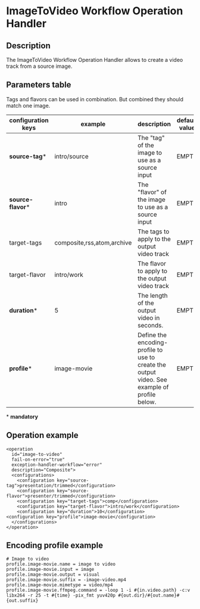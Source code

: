 # ImageToVideo Workflow Operation Handler

## Description
The ImageToVideo Workflow Operation Handler allows to create a video track from a source image.

## Parameters table
Tags and flavors can be used in combination. But combined they should match one image.

|configuration keys|example|description|default value|
|------------------|-------|-----------|-------------|
|**source-tag**\*|intro/source|The "tag" of the image to use as a source input|EMPTY|
|**source-flavor**\*|intro|The "flavor" of the image to use as a source input|EMPTY|
|target-tags|composite,rss,atom,archive|The tags to apply to the output video track|EMPTY|
|target-flavor|intro/work	|The flavor to apply to the output video track|EMPTY|
|**duration**\*|5	|The length of the output video in seconds.|EMPTY|
|**profile**\*|image-movie|Define the encoding-profile to use to create the output video. See example of profile below.|EMPTY|

\* **mandatory**

## Operation example
 
    <operation
      id="image-to-video"
      fail-on-error="true"
      exception-handler-workflow="error"
      description="Composite">
      <configurations>
        <configuration key="source-tag">presentation/trimmed</configuration>
        <configuration key="source-flavor">presenter/trimmed</configuration>
        <configuration key="target-tags">comp</configuration>
        <configuration key="target-flavor">intro/work</configuration>
        <configuration key="duration">10</configuration>
    <configuration key="profile">image-movie</configuration>
      </configurations>
    </operation> 

## Encoding profile example

    # Image to video
    profile.image-movie.name = image to video
    profile.image-movie.input = image
    profile.image-movie.output = visual
    profile.image-movie.suffix = -image-video.mp4
    profile.image-movie.mimetype = video/mp4
    profile.image-movie.ffmpeg.command = -loop 1 -i #{in.video.path} -c:v libx264 -r 25 -t #{time} -pix_fmt yuv420p #{out.dir}/#{out.name}#{out.suffix}
